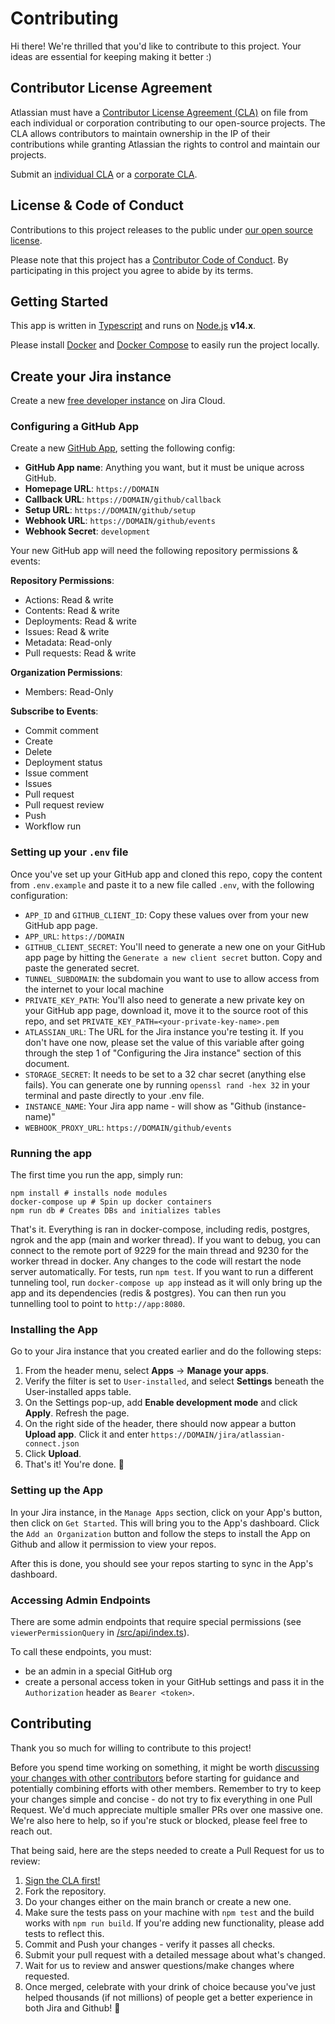 # Contributing

Hi there! We're thrilled that you'd like to contribute to this project. Your ideas are essential for keeping making it better :)

## Contributor License Agreement

Atlassian must have a [Contributor License Agreement (CLA)](https://opensource.atlassian.com/cla) on file from each individual or corporation contributing to our open-source projects. The CLA allows contributors to maintain ownership in the IP of their contributions while granting Atlassian the rights to control and maintain our projects.

Submit an [individual CLA](https://opensource.atlassian.com/individual) or a [corporate CLA](https://opensource.atlassian.com/corporate).

## License & Code of Conduct

Contributions to this project releases to the public under [our open source license](LICENSE).

Please note that this project has a [Contributor Code of Conduct](CODE_OF_CONDUCT.md). By participating in this project you agree to abide by its terms.

## Getting Started

This app is written in [Typescript](https://www.typescriptlang.org/) and runs on [Node.js](https://nodejs.org/) **v14.x**. 

Please install [Docker](https://www.docker.com/get-started) and [Docker Compose](https://docs.docker.com/compose/install/) to easily run the project locally.

## Create your Jira instance

Create a new [free developer instance](https://developer.atlassian.com/platform/marketplace/getting-started/#free-developer-instances-to-build-and-test-your-app) on Jira Cloud.

### Configuring a GitHub App

Create a new [GitHub App](https://github.com/settings/apps), setting the following config:

- **GitHub App name**: Anything you want, but it must be unique across GitHub.
- **Homepage URL**: `https://DOMAIN`
- **Callback URL**: `https://DOMAIN/github/callback`
- **Setup URL**: `https://DOMAIN/github/setup`
- **Webhook URL**: `https://DOMAIN/github/events`
- **Webhook Secret**: `development`

Your new GitHub app will need the following repository permissions & events:

**Repository Permissions**:
+ Actions: Read & write
+ Contents: Read & write
+ Deployments: Read & write
+ Issues: Read & write
+ Metadata: Read-only
+ Pull requests: Read & write

**Organization Permissions**:
+ Members: Read-Only

**Subscribe to Events**:
+ Commit comment
+ Create
+ Delete
+ Deployment status
+ Issue comment
+ Issues
+ Pull request
+ Pull request review
+ Push
+ Workflow run

### Setting up your `.env` file

Once you've set up your GitHub app and cloned this repo, copy the content from `.env.example` and paste it to a new file called `.env`, with the following configuration:

+ `APP_ID` and `GITHUB_CLIENT_ID`: Copy these values over from your new GitHub app page.
+ `APP_URL`: `https://DOMAIN`
+ `GITHUB_CLIENT_SECRET`: You'll need to generate a new one on your GitHub app page by hitting the `Generate a new client secret` button. Copy and paste the generated secret.
+ `TUNNEL_SUBDOMAIN`: the subdomain you want to use to allow access from the internet to your local machine
+ `PRIVATE_KEY_PATH`: You'll also need to generate a new private key on your GitHub app page, download it, move it to the source root of this repo, and set `PRIVATE_KEY_PATH=<your-private-key-name>.pem`
+ `ATLASSIAN_URL`: The URL for the Jira instance you're testing it. If you don't have one now, please set the value of this variable after going through the step 1 of "Configuring the Jira instance" section of this document.
+ `STORAGE_SECRET`: It needs to be set to a 32 char secret (anything else fails). You can generate one by running `openssl rand -hex 32` in your terminal and paste directly to your .env file.
+ `INSTANCE_NAME`: Your Jira app name - will show as "Github (instance-name)"
+ `WEBHOOK_PROXY_URL`: `https://DOMAIN/github/events`

### Running the app

The first time you run the app, simply run:

```
npm install # installs node modules
docker-compose up # Spin up docker containers
npm run db # Creates DBs and initializes tables
```

That's it.  Everything is ran in docker-compose, including redis, postgres, ngrok and the app (main and worker thread).
If you want to debug, you can connect to the remote port of 9229 for the main thread and 9230 for the worker thread in docker.  Any changes to the code will restart the node server automatically.
For tests, run `npm test`.
If you want to run a different tunneling tool, run `docker-compose up app` instead as it will only bring up the app and its dependencies (redis & postgres).  You can then run you tunnelling tool to point to `http://app:8080`.

### Installing the App

Go to your Jira instance that you created earlier and do the following steps:
1. From the header menu, select **Apps** -> **Manage your apps**.
1. Verify the filter is set to `User-installed`, and select **Settings** beneath the User-installed apps table.
1. On the Settings pop-up, add **Enable development mode** and click **Apply**. Refresh the page.
1. On the right side of the header, there should now appear a button **Upload app**. Click it and enter `https://DOMAIN/jira/atlassian-connect.json`
1. Click **Upload**.
1. That's it! You're done. :tada:

### Setting up the App

In your Jira instance, in the `Manage Apps` section, click on your App's button, then click on `Get Started`.  This will bring you to the App's dashboard.  Click the `Add an Organization` button and follow the steps to install the App on Github and allow it permission to view your repos.

After this is done, you should see your repos starting to sync in the App's dashboard.

### Accessing Admin Endpoints

There are some admin endpoints that require special permissions (see `viewerPermissionQuery` in [/src/api/index.ts](/src/api/index.ts)).

To call these endpoints, you must:

* be an admin in a special GitHub org
* create a personal access token in your GitHub settings and pass it in the `Authorization` header as `Bearer <token>`.

## Contributing

Thank you so much for willing to contribute to this project!  

Before you spend time working on something, it might be worth [discussing your changes with other contributors](https://github.com/atlassian/github-for-jira/discussions) before starting for guidance and potentially combining efforts with other members.  Remember to try to keep your changes simple and concise - do not try to fix everything in one Pull Request.  We'd much appreciate multiple smaller PRs over one massive one. We're also here to help, so if you're stuck or blocked, please feel free to reach out.

That being said, here are the steps needed to create a Pull Request for us to review:

1. [Sign the CLA first!](#contributor-license-agreement)
1. Fork the repository.
1. Do your changes either on the main branch or create a new one.
1. Make sure the tests pass on your machine with `npm test` and the build works with `npm run build`.  If you're adding new functionality, please add tests to reflect this.
1. Commit and Push your changes - verify it passes all checks.
1. Submit your pull request with a detailed message about what's changed.
1. Wait for us to review and answer questions/make changes where requested.
1. Once merged, celebrate with your drink of choice because you've just helped thousands (if not millions) of people get a better experience in both Jira and Github! :beers:
